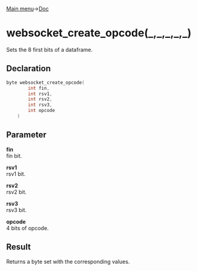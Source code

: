 [Main menu](../../Readme.md)->[Doc](../websocket-doc.md)

# websocket_create_opcode(\_,\_,\_,\_,\_)
Sets the 8 first bits of a dataframe.

## **Declaration**
```C
byte websocket_create_opcode(
		int fin,
		int rsv1,
		int rsv2,
		int rsv3,
		int opcode
	)
```

## **Parameter**
**fin**\
fin bit.

**rsv1**\
rsv1 bit.

**rsv2**\
rsv2 bit.

**rsv3**\
rsv3 bit.

**opcode**\
4 bits of opcode.

## **Result**
Returns a byte set with the corresponding values.

